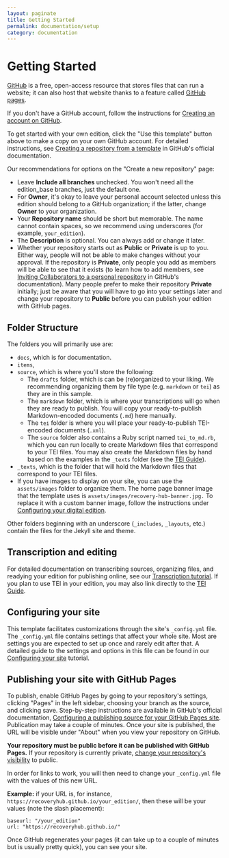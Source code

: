 ```yaml
---
layout: paginate
title: Getting Started
permalink: documentation/setup
category: documentation
---
```


# Getting Started

[GitHub](https://github.com/) is a free, open-access resource that stores files 
that can run a website; it can also host that website thanks to a feature called 
[GitHub pages](https://documentation.github.com/pages/). 

If you don't have a GitHub account, follow the instructions for 
[Creating an account on GitHub](https://documentation.github.com/en/get-started/start-your-journey/creating-an-account-on-github).

To get started with your own edition, click the "Use this template" button 
above to make a copy on your own GitHub account. For detailed instructions, 
see [Creating a repository from a template](https://documentation.github.com/en/repositories/creating-and-managing-repositories/creating-a-repository-from-a-template) in GitHub's official documentation.

Our recommendations for options on the "Create a new repository" page:
- Leave **Include all branches** unchecked. You won't need all the edition_base branches, just the default one.
- For **Owner**, it's okay to leave your personal account selected unless this edition should belong to a GitHub organization; if the latter, change **Owner** to your organization.
- Your **Repository name** should be short but memorable. The name cannot contain spaces, so we recommend using underscores (for example, `your_edition`).
- The **Description** is optional. You can always add or change it later.
- Whether your repository starts out as **Public** or **Private** is up to you. Either way, people will not be able to make changes without your approval. If the repository is **Private**, only people you add as members will be able to see that it exists (to learn how to add members, see [Inviting Collaborators to a personal repository](https://documentation.github.com/en/account-and-profile/setting-up-and-managing-your-personal-account-on-github/managing-access-to-your-personal-repositories/inviting-collaborators-to-a-personal-repository) in GitHub's documentation). Many people prefer to make their repository **Private** initially; just be aware that you will have to go into your settings later and change your repository to **Public** before you can publish your edition with GitHub pages.

## Folder Structure

The folders you will primarily use are:
- `docs`, which is for documentation.
- `items`, 
- `source`, which is where you'll store the following:
  - The `drafts` folder, which is can be (re)organized to your liking. We recommending organizing them by file type (e.g. `markdown` or `tei`) as they are in this sample.
  - The `markdown` folder, which is where your transcriptions will go when they are ready to publish. You will copy your ready-to-publish Markdown-encoded documents (`.md`) here manually.
  - The `tei` folder is where you will place your ready-to-publish TEI-encoded documents (`.xml`). 
  - The `source` folder also contains a Ruby script named `tei_to_md.rb`, which you can run locally to create Markdown files that correspond to your TEI files. You may also create the Markdown files by hand based on the examples in the `_texts` folder (see the [TEI Guide](https://recoveryhub.github.io/edition_template/documentation/site-config)).
- `_texts`, which is the folder that will hold the Markdown files that correspond to your TEI files. 
- If you have images to display on your site, you can use the `assets/images` folder to organize them. The home page banner image that the template uses is `assets/images/recovery-hub-banner.jpg.` To replace it with a custom banner image, follow the instructions under [Configuring your digital edition](https://recoveryhub.github.io/edition_template/documentation/site-config).

Other folders beginning with an underscore (`_includes`, `_layouts`, etc.) contain the 
files for the Jekyll site and theme. 

## Transcription and editing

For detailed documentation on transcribing sources, organizing files, and 
readying your edition for publishing online, see our 
[Transcription tutorial](https://recoveryhub.github.io/edition_template/documentation/transcription). 
If you plan to use TEI in your edition, you may also link directly to the [TEI Guide](https://recoveryhub.github.io/edition_template/documentation/site-config).


## Configuring your site

This template facilitates customizations through the site's `_config.yml` file. 
The `_config.yml` file contains settings that affect your whole site. 
Most are settings you are expected to set up once and rarely edit after that. 
A detailed guide to the settings and options in this file can be found in our 
[Configuring your site](https://recoveryhub.github.io/edition_template/documentation/site-config) 
tutorial.

## Publishing your site with GitHub Pages

To publish, enable GitHub Pages by going to your repository's settings, 
clicking "Pages" in the left sidebar, choosing your branch as the source, and 
clicking save. Step-by-step instructions are available in GitHub's official documentation, 
[Configuring a publishing source for your GitHub Pages site](https://documentation.github.com/en/pages/getting-started-with-github-pages/configuring-a-publishing-source-for-your-github-pages-site). Publication may take a couple of minutes. Once your site is published, the URL will be visible under "About" when you view 
your repository on GitHub.

**Your repository must be public before it can be published with GitHub Pages.** 
If your repository is currently private, [change your repository's visibility](https://documentation.github.com/en/repositories/managing-your-repositorys-settings-and-features/managing-repository-settings/setting-repository-visibility) to public.

In order for links to work, you will then need to change your `_config.yml` file 
with the values of this new URL. 

**Example:** if your URL is, for instance, 
`https://recoveryhub.github.io/your_edition/`, 
then these will be your values (note the slash placement): 

```
baseurl: "/your_edition"
url: "https://recoveryhub.github.io/"
```

Once GitHub regenerates your pages (it can take up to a couple of minutes but 
is usually pretty quick), you can see your site.




